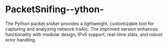# PacketSnifing--ython-
The Python packet sniAer provides a lightweight,  customizable tool for capturing and analyzing  network traAic. The improved version enhances  functionality with modular design, IPv6 support,  real-time stats, and robust error handling.
